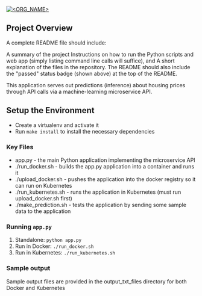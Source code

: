 [![<ORG_NAME>](https://circleci.com/gh/anibalefly/devops.svg?style=shield)](<LINK>)

## Project Overview

A complete README file should include:

A summary of the project
Instructions on how to run the Python scripts and web app (simply listing command line calls will suffice), and
A short explanation of the files in the repository.
The README should also include the "passed" status badge (shown above) at the top of the README.

This application serves out predictions (inference) about housing prices through API calls via a machine-learning microservice API.

## Setup the Environment

* Create a virtualenv and activate it
* Run `make install` to install the necessary dependencies

### Key Files

* app.py - the main Python application implementing the microservice API
* ./run_docker.sh - builds the app.py application into a container and runs it
* ./upload_docker.sh - pushes the application into the docker registry so it can run on Kubernetes
* ./run_kubernetes.sh - runs the application in Kubernetes (must run upload_docker.sh first)
* ./make_prediction.sh - tests the application by sending some sample data to the application

### Running `app.py`

1. Standalone:  `python app.py`
2. Run in Docker:  `./run_docker.sh`
3. Run in Kubernetes:  `./run_kubernetes.sh`

### Sample output

Sample output files are provided in the output_txt_files directory for both Docker and Kubernetes

